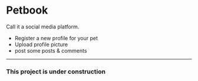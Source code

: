 # Petbook

Call it a social media platform.

- Register a new profile for your pet
- Upload profile picture
- post some posts & comments

---

### **This project is under construction**
